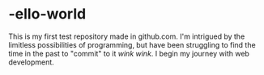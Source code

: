 # -ello-world
This is my first test repository made in github.com.
 I'm intrigued by the limitless possibilities of programming,
 but have been struggling to find the time in the past to
 "commit" to it *wink wink*. I begin my journey with web development.
